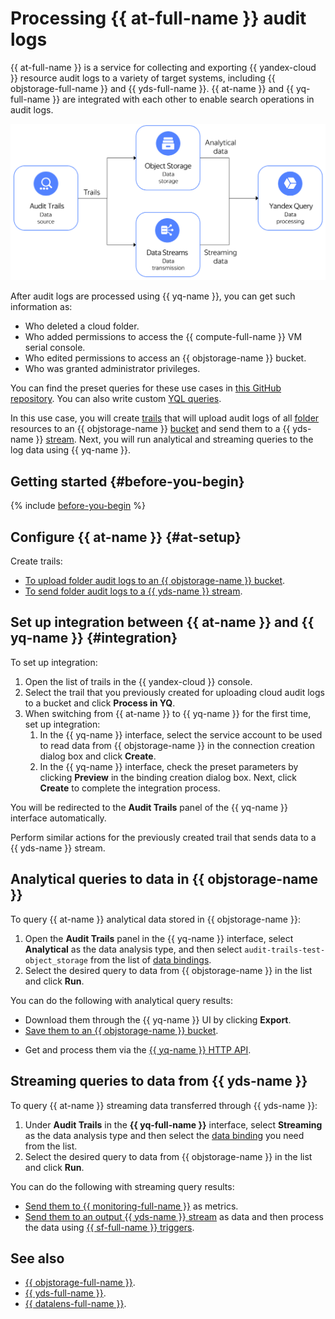 # Processing {{ at-full-name }} audit logs

{{ at-full-name }} is a service for collecting and exporting {{ yandex-cloud }} resource audit logs to a variety of target systems, including {{ objstorage-full-name }} and {{ yds-full-name }}. {{ at-name }} and {{ yq-full-name }} are integrated with each other to enable search operations in audit logs.

![](../../_assets/query/audit-trails-query.png)

After audit logs are processed using {{ yq-name }}, you can get such information as:

* Who deleted a cloud folder.
* Who added permissions to access the {{ compute-full-name }} VM serial console.
* Who edited permissions to access an {{ objstorage-name }} bucket.
* Who was granted administrator privileges.

You can find the preset queries for these use cases in [this GitHub repository](https://github.com/yandex-cloud/yc-solution-library-for-security/tree/master/auditlogs/_use_cases_and_searches). You can also write custom [YQL queries](../yql-tutorials/index.md).

In this use case, you will create [trails](../../audit-trails/concepts/trail.md) that will upload audit logs of all [folder](../../resource-manager/concepts/resources-hierarchy.md#folder) resources to an {{ objstorage-name }} [bucket](../../storage/concepts/bucket.md) and send them to a {{ yds-name }} [stream](../../data-streams/concepts/glossary.md#stream-concepts). Next, you will run analytical and streaming queries to the log data using {{ yq-name }}.

## Getting started {#before-you-begin}

{% include [before-you-begin](../../_tutorials/_tutorials_includes/before-you-begin.md) %}

## Configure {{ at-name }} {#at-setup}

Create trails:

* [To upload folder audit logs to an {{ objstorage-name }} bucket](../../audit-trails/operations/export-folder-bucket.md).
* [To send folder audit logs to a {{ yds-name }} stream](../../audit-trails/operations/export-folder-data-streams.md).

## Set up integration between {{ at-name }} and {{ yq-name }} {#integration}

To set up integration:

1. Open the list of trails in the {{ yandex-cloud }} console.
1. Select the trail that you previously created for uploading cloud audit logs to a bucket and click **Process in YQ**.
1. When switching from {{ at-name }} to {{ yq-name }} for the first time, set up integration:
   1. In the {{ yq-name }} interface, select the service account to be used to read data from {{ objstorage-name }} in the connection creation dialog box and click **Create**.
   1. In the {{ yq-name }} interface, check the preset parameters by clicking **Preview** in the binding creation dialog box. Next, click **Create** to complete the integration process.

You will be redirected to the **Audit Trails** panel of the {{ yq-name }} interface automatically.

Perform similar actions for the previously created trail that sends data to a {{ yds-name }} stream.

## Analytical queries to data in {{ objstorage-name }}

To query {{ at-name }} analytical data stored in {{ objstorage-name }}:

1. Open the **Audit Trails** panel in the {{ yq-name }} interface, select **Analytical** as the data analysis type, and then select `audit-trails-test-object_storage` from the list of [data bindings](../../query/concepts/glossary.md#binding).
1. Select the desired query to data from {{ objstorage-name }} in the list and click **Run**.

You can do the following with analytical query results:

* Download them through the {{ yq-name }} UI by clicking **Export**.
* [Save them to an {{ objstorage-name }} bucket](../../query/sources-and-sinks/object-storage-write.md).
<!-- * [visualize](../../query/tutorials/datalens.md) в {{ datalens-full-name }}; -->
* Get and process them via the [{{ yq-name }} HTTP API](../api/index.md).

## Streaming queries to data from {{ yds-name }}

To query {{ at-name }} streaming data transferred through {{ yds-name }}:

1. Under **Audit Trails** in the **{{ yq-full-name }}** interface, select **Streaming** as the data analysis type and then select the [data binding](../../query/concepts/glossary.md#binding) you need from the list.
1. Select the desired query to data from {{ objstorage-name }} in the list and click **Run**.

You can do the following with streaming query results:

* [Send them to {{ monitoring-full-name }}](../../query/sources-and-sinks/monitoring.md) as metrics.
* [Send them to an output {{ yds-name }} stream](../../query/sources-and-sinks/data-streams-write.md) as data and then process the data using [{{ sf-full-name }} triggers](../../functions/operations/trigger/data-streams-trigger-create.md).

## See also

* [{{ objstorage-full-name }}](../../storage/).
* [{{ yds-full-name }}](../../data-streams/).
* [{{ datalens-full-name }}](../../datalens/).
